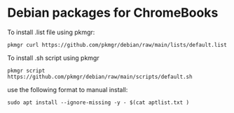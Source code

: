 # Debian packages for ChromeBooks
  
To install .list file using pkmgr:  

```shell
pkmgr curl https://github.com/pkmgr/debian/raw/main/lists/default.list
```

To install .sh script using pkmgr  

```shell
pkmgr script https://github.com/pkmgr/debian/raw/main/scripts/default.sh
```  

use the following format to manual install:  

```shell
sudo apt install --ignore-missing -y - $(cat aptlist.txt )
```

